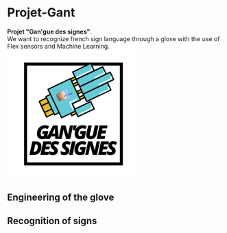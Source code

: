 # Projet-Gant
**Projet "Gan'gue des signes"**. <br>
We want to recognize french sign language through a glove with the use of Flex sensors and Machine Learning.
![alt text](/APP/logo.png?raw=true)

## Engineering of the glove


## Recognition of signs

